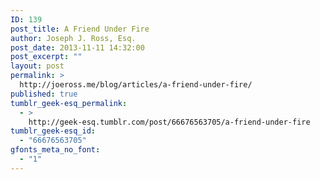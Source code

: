 ```yaml
---
ID: 139
post_title: A Friend Under Fire
author: Joseph J. Ross, Esq.
post_date: 2013-11-11 14:32:00
post_excerpt: ""
layout: post
permalink: >
  http://joeross.me/blog/articles/a-friend-under-fire/
published: true
tumblr_geek-esq_permalink:
  - >
    http://geek-esq.tumblr.com/post/66676563705/a-friend-under-fire
tumblr_geek-esq_id:
  - "66676563705"
gfonts_meta_no_font:
  - "1"
---
```

